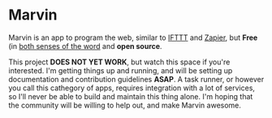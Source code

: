 # Marvin

Marvin is an app to program the web, similar to [IFTTT](ifttt.com) and [Zapier](zapier.com), but **Free**
(in [both senses of the word](https://en.wikipedia.org/wiki/Gratis_versus_libre) and **open source**.

This project **DOES NOT YET WORK**, but watch this space if you're interested. I'm getting things up and running,
and will be setting up documentation and contribution guidelines **ASAP**. A task runner, or however you call this cathegory
of apps, requires integration with a lot of services, so I'll never be able to build and maintain this thing alone. I'm
hoping that the community will be willing to help out, and make Marvin awesome.
